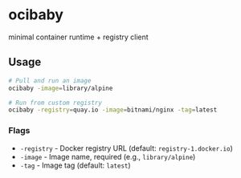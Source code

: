 # ocibaby
minimal container runtime + registry client

## Usage

```bash
# Pull and run an image
ocibaby -image=library/alpine

# Run from custom registry
ocibaby -registry=quay.io -image=bitnami/nginx -tag=latest
```

### Flags
- `-registry` - Docker registry URL (default: `registry-1.docker.io`)
- `-image` - Image name, required (e.g., `library/alpine`)
- `-tag` - Image tag (default: `latest`)
